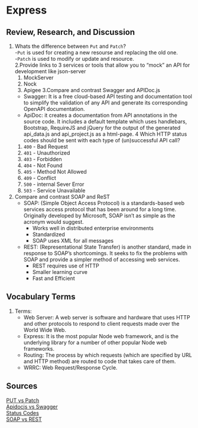 # Express

## Review, Research, and Discussion

   1. Whats the difference between `Put` and `Patch`?  
        -`Put` is used for creating a new resourse and replacing the old one.  
        -`Patch` is used to modify or update and resource.  
   2.Provide links to 3 services or tools that allow you to “mock” an API for development like json-server  
        1. MockServer
        2. Nock
        3. Apigee
   3.Compare and contrast Swagger and APIDoc.js 
        - Swagger: It is a free cloud-based API testing and documentation tool to simplify the validation of any API and generate its corresponding OpenAPI documentation.
        - ApiDoc: it creates a documentation from API annotations in the source code. It includes a default template which uses handlebars, Bootstrap, RequireJS and jQuery for the output of the generated api_data.js and api_project.js as a html-page.
   4 Which HTTP status codes should be sent with each type of (un)successful API call?
        1. `400` - Bad Request
        2. `401` - Unauthorized
        3. `403` - Forbidden
        4. `404` - Not Found
        5. `405` - Method Not Allowed
        6. `409` - Conflict 
        7. `500` - internal Sever Error
        8. `503` - Service Unavailable
   5. Compare and contrast SOAP and ReST
        - SOAP: (Simple Object Access Protocol) is a standards-based web services access protocol that has been around for a long time. Originally developed by Microsoft, SOAP isn’t as simple as the acronym would suggest.
            - Works well in distributed enterprise environments
            - Standardized
            - SOAP uses XML for all messages
        - REST: (Representational State Transfer) is another standard, made in response to SOAP’s shortcomings. It seeks to fix the problems with SOAP and provide a simpler method of accessing web services.
            - REST requires use of HTTP
            - Smaller learning curve
            - Fast and Efficient
## Vocabulary Terms

   1. Terms:
        - Web Server: A web server is software and hardware that uses HTTP and other protocols to respond to client requests made over the World Wide Web.
        - Express: It is the most popular Node web framework, and is the underlying library for a number of other popular Node web frameworks.
        - Routing: The process by which requests (which are specified by URL and HTTP method) are routed to code that takes care of them.
        - WRRC: Web Request/Response Cycle.


## Sources
   [PUT vs Patch](https://www.geeksforgeeks.org/difference-between-put-and-patch-request/)  
   [Apidocjs vs Swagger](https://stackshare.io/stackups/apidocjs-vs-swagger-inspector)  
   [Status Codes](https://documentation.commvault.com/11.24/essential/45599_rest_api_response_codes_and_statuses.html)  
   [SOAP vs REST](https://smartbear.com/blog/soap-vs-rest-whats-the-difference/)
